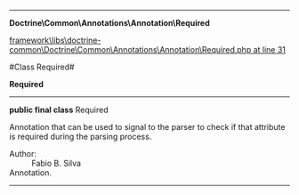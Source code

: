 

- - -

**Doctrine\Common\Annotations\Annotation\Required**


<a href="https://github.com/JeyDotC/Hirudo/blob/master/framework/libs/doctrine-common/Doctrine/Common/Annotations/Annotation/Required.php#L31" target='_blank'>framework\libs\doctrine-common\Doctrine\Common\Annotations\Annotation\Required.php at line 31</a>

#Class Required#

**Required**




- - -

<p><strong>public final  class</strong> <span>Required</span></p>

<div class="comment" id="overview_description"><p>Annotation that can be used to signal to the parser
to check if that attribute is required during the parsing process.</p></div>

<dl>
<dt>Author:</dt>
<dd>Fabio B. Silva <fabio.bat.silva@gmail.com></dd>
<dt>Annotation.</dt>
</dl>


<hr />

